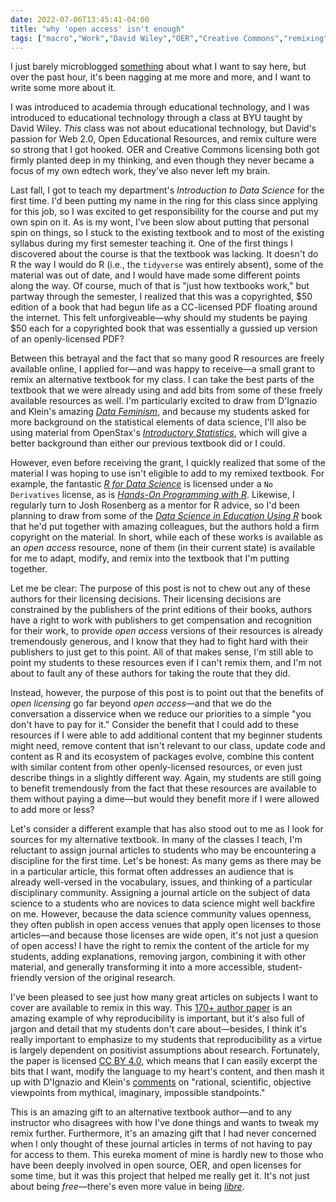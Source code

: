 ```yaml
---
date: 2022-07-06T13:45:41-04:00
title: "why 'open access' isn't enough"
tags: ["macro","Work","David Wiley","OER","Creative Commons","remixing","alternative textbooks","copyright","licensing","open access","edtech","data science","ICT 661","R","tidyverse","data feminism","Josh Rosenberg","open licensing","research paradigms","free vs. libre"]
---
```


I just barely microblogged [something](https://spencergreenhalgh.com/work/2022-07-06-this-summer/) about what I want to say here, but over the past hour, it's been nagging at me more and more, and I want to write some more about it.

I was introduced to academia through educational technology, and I was introduced to educational technology through a class at BYU taught by David Wiley. *This* class was not about educational technology, but David's passion for Web 2.0, Open Educational Resources, and remix culture were so strong that I got hooked. OER and Creative Commons licensing both got firmly planted deep in my thinking, and even though they never became a focus of my own edtech work, they've also never left my brain. 

Last fall, I got to teach my department's *Introduction to Data Science* for the first time. I'd been putting my name in the ring for this class since applying for this job, so I was excited to get responsibility for the course and put my own spin on it. As is my wont, I've been slow about putting that personal spin on things, so I stuck to the existing textbook and to most of the existing syllabus during my first semester teaching it. One of the first things I discovered about the course is that the textbook was lacking. It doesn't do R the way I would do R (i.e., the `tidyverse` was entirely absent), some of the material was out of date, and I would have made some different points along the way. Of course, much of that is "just how textbooks work," but partway through the semester, I realized that this was a copyrighted, $50 edition of a book that had begun life as a CC-licensed PDF floating around the internet. This felt unforgiveable—why should my students be paying $50 each for a copyrighted book that was essentially a gussied up version of an openly-licensed PDF? 

Between this betrayal and the fact that so many good R resources are freely available online, I applied for—and was happy to receive—a small grant to remix an alternative textbook for my class. I can take the best parts of the textbook that we were already using and add bits from some of these freely available resources as well. I'm particularly excited to draw from D'Ignazio and Klein's amazing *[Data Feminism](https://data-feminism.mitpress.mit.edu/)*, and because my students asked for more background on the statistical elements of data science, I'll also be using material from OpenStax's *[Introductory Statistics](https://openstax.org/details/books/introductory-statistics)*, which will give a better background than either our previous textbook did or I could. 

However, even before receiving the grant, I quickly realized that some of the material I was hoping to use isn't eligible to add to my remixed textbook. For example, the fantastic *[R for Data Science](https://r4ds.had.co.nz/)* is licensed under a `No Derivatives` license, as is *[Hands-On Programming with R](https://rstudio-education.github.io/hopr/)*. Likewise, I regularly turn to Josh Rosenberg as a mentor for R advice, so I'd been planning to draw from some of the *[Data Science in Education Using R](https://datascienceineducation.com/)* book that he'd put together with amazing colleagues, but the authors hold a firm copyright on the material. In short, while each of these works is available as an *open access* resource, none of them (in their current state) is available for me to adapt, modify, and remix into the textbook that I'm putting together.

Let me be clear: The purpose of this post is not to chew out any of these authors for their licensing decisions. Their licensing decisions are constrained by the publishers of the print editions of their books, authors have a right to work with publishers to get compensation and recognition for their work, to provide *open access* versions of their resources is already tremendously generous, and I know that they had to fight hard with their publishers to just get to this point. All of that makes sense, I'm still able to point my students to these resources even if I can't remix them, and I'm not about to fault any of these authors for taking the route that they did. 

Instead, however, the purpose of this post is to point out that the benefits of *open licensing* go far beyond *open access*—and that we do the conversation a disservice when we reduce our priorities to a simple "you don't have to pay for it." Consider the benefit that I could add to these resources if I were able to add additional content that my beginner students might need, remove content that isn't relevant to our class, update code and content as R and its ecosystem of packages evolve, combine this content with similar content from other openly-licensed resources, or even just describe things in a slightly different way. Again, my students are still going to benefit tremendously from the fact that these resources are available to them without paying a dime—but would they benefit more if I were allowed to add more or less? 

Let's consider a different example that has also stood out to me as I look for sources for my alternative textbook. In many of the classes I teach, I'm reluctant to assign journal articles to students who may be encountering a discipline for the first time. Let's be honest: As many gems as there may be in a particular article, this format often addresses an audience that is already well-versed in the vocabulary, issues, and thinking of a particular disciplinary community. Assigning a journal article on the subject of data science to a students who are novices to data science might well backfire on me. However, because the data science community values openness, they often publish in open access venues that apply open licenses to those articles—and because those licenses are wide open, it's not just a quesion of open access! I have the right to remix the content of the article for my students, adding explanations, removing jargon, combining it with other material, and generally transforming it into a more accessible, student-friendly version of the original research. 

I've been pleased to see just how many great articles on subjects I want to cover are available to remix in this way. This [170+ author paper](https://www.sciencedirect.com/science/article/pii/S0749597821000200?via%3Dihub#!) is an amazing example of why reproducibility is important, but it's also full of jargon and detail that my students don't care about—besides, I think it's really important to emphasize to my students that reproducibility as a virtue is largely dependent on positivist assumptions about research. Fortunately, the paper is licensed [CC BY 4.0](https://creativecommons.org/licenses/by/4.0/), which means that I can easily excerpt the bits that I want, modify the language to my heart's content, and then mash it up with D'Ignazio and Klein's [comments](https://data-feminism.mitpress.mit.edu/pub/5evfe9yd/release/5) on "rational, scientific, objective viewpoints from mythical, imaginary, impossible standpoints." 

This is an amazing gift to an alternative textbook author—and to any instructor who disagrees with how I've done things and wants to tweak my remix further. Furthermore, it's an amazing gift that I had never concerned when I only thought of these journal articles in terms of not having to pay for access to them. This eureka moment of mine is hardly new to those who have been deeply involved in open source, OER, and open licenses for some time, but it was this project that helped me really get it. It's not just about being *free*—there's even more value in being *[libre](https://en.wikipedia.org/wiki/Gratis_versus_libre)*.